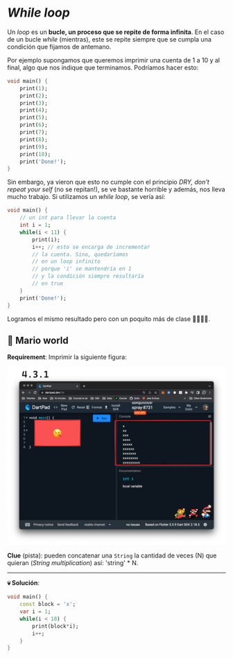# _While loop_

Un _loop_ es un __bucle, un proceso que se repite de forma infinita__. En el caso de un bucle _while_ (mientras), este se repite siempre que se cumpla una condición que fijamos de antemano.

Por ejemplo supongamos que queremos imprimir una cuenta de 1 a 10 y al final, algo que nos indique que terminamos. Podríamos hacer esto:

```dart
void main() {
    print(1);
    print(2);
    print(3);
    print(4);
    print(5);
    print(6);
    print(7);
    print(8);
    print(9);
    print(10);
    print('Done!');
}
```

Sin embargo, ya vieron que esto no cumple con el principio _DRY, don't repeat your self_ (no se repitan!), se ve bastante horrible y además, nos lleva mucho trabajo. Si utilizamos un _while loop_, se vería así:

```dart
void main() {
    // un int para llevar la cuenta
    int i = 1;
    while(i < 11) {
        print(i);
        i++; // esto se encarga de incrementar
        // la cuenta. Sino, quedaríamos
        // en un loop infinito
        // porque 'i' se mantendría en 1
        // y la condición siempre resultaría
        // en true
    }
    print('Done!');
}
```

Logramos el mismo resultado pero con un poquito más de clase 🧐😵‍💫🤣.

## 💪 Mario world

__Requirement__: Imprimir la siguiente figura:

![Mario exercise](4.3.1_mario.png)

__Clue__ (pista): pueden concatenar una `String` la cantidad de veces (N) que quieran (_String multiplication_) así: 'string' * N.

---

__💀 Solución__:

```dart
void main() {
    const block = 'x';
    var i = 1; 
    while(i < 10) {
        print(block*i);
        i++;
    }
}
```
